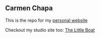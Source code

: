 ## Carmen Chapa

This is the repo for my [personal website](https://carmenchapa.vercel.app/)

Checkout my studio site too:
[The Little Boat](https://www.thelittleboat.es/)
